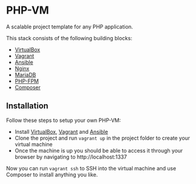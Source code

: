 # PHP-VM

A scalable project template for any PHP application.

This stack consists of the following building blocks:

- [VirtualBox](https://www.virtualbox.org)
- [Vagrant](https://www.vagrantup.com)
- [Ansible](http://www.ansible.com)
- [Nginx](http://www.nginx.com)
- [MariaDB](https://mariadb.com)
- [PHP-FPM](http://php-fpm.org)
- [Composer](https://getcomposer.org)

## Installation

Follow these steps to setup your own PHP-VM:

- Install [VirtualBox](https://www.virtualbox.org/wiki/Downloads), [Vagrant](https://www.vagrantup.com/downloads.html) and [Ansible](http://docs.ansible.com/intro_installation.html)
- Clone the project and run ```vagrant up``` in the project folder to create your virtual machine
- Once the machine is up you should be able to access it through your browser by navigating to http://localhost:1337

Now you can run ```vagrant ssh``` to SSH into the virtual machine and use Composer to install anything you like.

